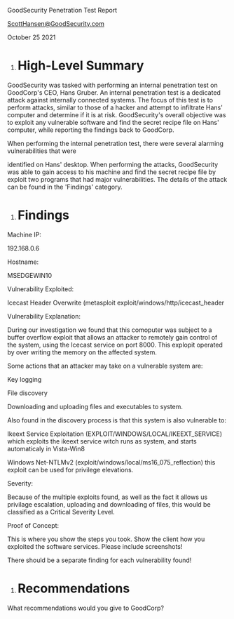 GoodSecurity Penetration Test Report

[ScottHansen\@GoodSecurity.com](mailto:YOURNAMEHERE@GoodSecurity.com)

October 25 2021

1.  # High-Level Summary

GoodSecurity was tasked with performing an internal penetration test on
GoodCorp's CEO, Hans Gruber. An internal penetration test is a dedicated
attack against internally connected systems. The focus of this test is
to perform attacks, similar to those of a hacker and attempt to
infiltrate Hans' computer and determine if it is at risk. GoodSecurity's
overall objective was to exploit any vulnerable software and find the
secret recipe file on Hans' computer, while reporting the findings back
to GoodCorp.

When performing the internal penetration test, there were several
alarming vulnerabilities that were

identified on Hans' desktop. When performing the attacks, GoodSecurity
was able to gain access to his machine and find the secret recipe file
by exploit two programs that had major vulnerabilities. The details of
the attack can be found in the 'Findings' category.

1.  # Findings

Machine IP:

192.168.0.6

Hostname:

MSEDGEWIN10

Vulnerability Exploited:

Icecast Header Overwrite (metasploit exploit/windows/http/icecast_header

Vulnerability Explanation:

During our investigation we found that this comoputer was subject to a
buffer overflow exploit that allows an attacker to remotely gain control
of the system, using the Icecast service on port 8000. This explopit
operated by over writing the memory on the affected system.

Some actions that an attacker may take on a vulnerable system are:

Key logging

File discovery

Downloading and uploading files and executables to system.

Also found in the discovery process is that this system is also
vulnerable to:

Ikeext Service Exploitation (EXPLOIT/WINDOWS/LOCAL/IKEEXT_SERVICE) which
exploits the ikeext service witch runs as system, and starts
automaticaly in Vista-Win8

Windows Net-NTLMv2 (exploit/windows/local/ms16_075_reflection) this
exploit can be used for privilege elevations.

Severity:

Because of the multiple exploits found, as well as the fact it allows us
privilage escalation, uploading and downloading of files, this would be
classified as a Critical Severity Level.

Proof of Concept:

This is where you show the steps you took. Show the client how you
exploited the software services. Please include screenshots!

There should be a separate finding for each vulnerability found!

1.  # Recommendations

What recommendations would you give to GoodCorp?
